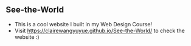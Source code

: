 ## See-the-World

- This is a cool website I built in my Web Design Course!<br />
- Visit https://clairewangyuyue.github.io/See-the-World/ to check the website :)
